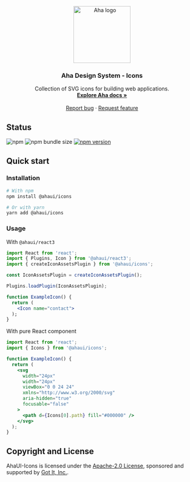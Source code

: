 <p align="center">
  <a href="https://aha.got-it.ai">
    <img src="https://raw.githubusercontent.com/gotitinc/ahaui/main/libs/assets/origin/ahaui-logo-trasparent.svg" alt="Aha logo" width="150" height="150">
  </a>
</p>

<h3 align="center">Aha Design System - Icons</h3>
<p align="center">
  Collection of SVG icons for building web applications.
  <br>
  <a href="https://ahaui.github.io"><strong>Explore Aha docs »</strong></a>
  <br>
  <br>
  <a href="https://github.com/gotitinc/ahaui/issues/new?template=bug_report.md">Report bug</a>
  ·
  <a href="https://github.com/gotitinc/ahaui/issues/new?template=feature_request.md">Request feature</a>
</p>

## Status
![npm](https://img.shields.io/npm/dt/@ahaui/icons)
![npm bundle size](https://img.shields.io/bundlephobia/min/@ahaui/icons?label=Size)
[![npm version](https://img.shields.io/npm/v/@ahaui/icons)](https://www.npmjs.com/package/@ahaui/icons)

## Quick start

### Installation

```sh
# With npm
npm install @ahaui/icons

# Or with yarn
yarn add @ahaui/icons
```

### Usage

With `@ahaui/react3`

```jsx
import React from 'react';
import { Plugins, Icon } from '@ahaui/react3';
import { createIconAssetsPlugin } from '@ahaui/icons';

const IconAssetsPlugin = createIconAssetsPlugin();

Plugins.loadPlugin(IconAssetsPlugin);

function ExampleIcon() {
  return (
    <Icon name="contact">
  );
}
```

With pure React component

```jsx
import React from 'react';
import { Icons } from '@ahaui/icons';

function ExampleIcon() {
  return (
    <svg
      width="24px"
      width="24px"
      viewBox="0 0 24 24"
      xmlns="http://www.w3.org/2000/svg"
      aria-hidden="true"
      focusable="false"
    >
      <path d={Icons[0].path} fill="#000000" />
    </svg>
  );
}
```

## Copyright and License

AhaUI-Icons is licensed under the [Apache-2.0 License](https://github.com/gotitinc/ahaui/blob/main/LICENSE), sponsored and supported by [Got It, Inc.](https://www.got-it.co).
